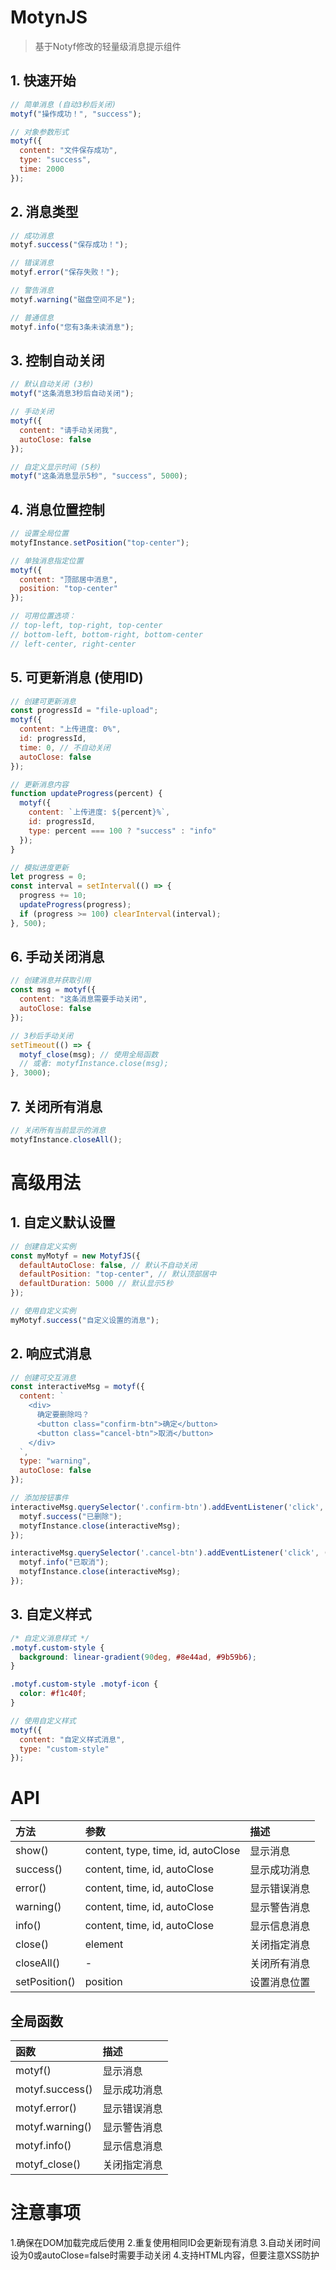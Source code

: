 # MotynJS
> 基于Notyf修改的轻量级消息提示组件

## 1. 快速开始
``` javascript
// 简单消息 (自动3秒后关闭)
motyf("操作成功！", "success");

// 对象参数形式
motyf({
  content: "文件保存成功",
  type: "success",
  time: 2000
});
```

## 2. 消息类型
``` javascript
// 成功消息
motyf.success("保存成功！");

// 错误消息
motyf.error("保存失败！");

// 警告消息
motyf.warning("磁盘空间不足");

// 普通信息
motyf.info("您有3条未读消息");
```

## 3. 控制自动关闭
``` javascript
// 默认自动关闭 (3秒)
motyf("这条消息3秒后自动关闭");

// 手动关闭
motyf({
  content: "请手动关闭我",
  autoClose: false
});

// 自定义显示时间 (5秒)
motyf("这条消息显示5秒", "success", 5000);
```

## 4. 消息位置控制
``` javascript
// 设置全局位置
motyfInstance.setPosition("top-center");

// 单独消息指定位置
motyf({
  content: "顶部居中消息",
  position: "top-center"
});

// 可用位置选项：
// top-left, top-right, top-center
// bottom-left, bottom-right, bottom-center
// left-center, right-center
```

## 5. 可更新消息 (使用ID)
``` javascript
// 创建可更新消息
const progressId = "file-upload";
motyf({
  content: "上传进度: 0%",
  id: progressId,
  time: 0, // 不自动关闭
  autoClose: false
});

// 更新消息内容
function updateProgress(percent) {
  motyf({
    content: `上传进度: ${percent}%`,
    id: progressId,
    type: percent === 100 ? "success" : "info"
  });
}

// 模拟进度更新
let progress = 0;
const interval = setInterval(() => {
  progress += 10;
  updateProgress(progress);
  if (progress >= 100) clearInterval(interval);
}, 500);
```

## 6. 手动关闭消息
``` javascript
// 创建消息并获取引用
const msg = motyf({
  content: "这条消息需要手动关闭",
  autoClose: false
});

// 3秒后手动关闭
setTimeout(() => {
  motyf_close(msg); // 使用全局函数
  // 或者: motyfInstance.close(msg);
}, 3000);
```

## 7. 关闭所有消息
``` javascript
// 关闭所有当前显示的消息
motyfInstance.closeAll();
```

# 高级用法
## 1. 自定义默认设置
``` javascript
// 创建自定义实例
const myMotyf = new MotyfJS({
  defaultAutoClose: false, // 默认不自动关闭
  defaultPosition: "top-center", // 默认顶部居中
  defaultDuration: 5000 // 默认显示5秒
});

// 使用自定义实例
myMotyf.success("自定义设置的消息");
```

## 2. 响应式消息
``` javascript
// 创建可交互消息
const interactiveMsg = motyf({
  content: `
    <div>
      确定要删除吗？
      <button class="confirm-btn">确定</button>
      <button class="cancel-btn">取消</button>
    </div>
  `,
  type: "warning",
  autoClose: false
});

// 添加按钮事件
interactiveMsg.querySelector('.confirm-btn').addEventListener('click', () => {
  motyf.success("已删除");
  motyfInstance.close(interactiveMsg);
});

interactiveMsg.querySelector('.cancel-btn').addEventListener('click', () => {
  motyf.info("已取消");
  motyfInstance.close(interactiveMsg);
});
```

## 3. 自定义样式
``` css
/* 自定义消息样式 */
.motyf.custom-style {
  background: linear-gradient(90deg, #8e44ad, #9b59b6);
}

.motyf.custom-style .motyf-icon {
  color: #f1c40f;
}
```

``` javascript
// 使用自定义样式
motyf({
  content: "自定义样式消息",
  type: "custom-style"
});
```

# API

| 方法 | 参数 | 描述 |
| :--- | :--- | :--- |
| show() | content, type, time, id, autoClose | 显示消息 |
| success() | content, time, id, autoClose | 显示成功消息 |
| error() | content, time, id, autoClose | 显示错误消息 |
| warning() | content, time, id, autoClose | 显示警告消息 |
| info() | content, time, id, autoClose | 显示信息消息 |
| close() | element | 关闭指定消息 |
| closeAll() | - | 关闭所有消息 |
| setPosition() | position | 设置消息位置 |

## 全局函数

| 函数 | 描述 |
| :--- | :--- |
| motyf() | 显示消息 |
| motyf.success() | 显示成功消息 |
| motyf.error() | 显示错误消息 |
| motyf.warning() | 显示警告消息 |
| motyf.info() | 显示信息消息 |
| motyf_close() | 关闭指定消息 |

# 注意事项

1.确保在DOM加载完成后使用
2.重复使用相同ID会更新现有消息
3.自动关闭时间设为0或autoClose=false时需要手动关闭
4.支持HTML内容，但要注意XSS防护
